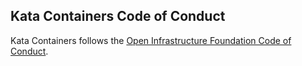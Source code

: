 ## Kata Containers Code of Conduct

Kata Containers follows the [Open Infrastructure Foundation Code of Conduct](https://www.openstack.org/legal/community-code-of-conduct/).
